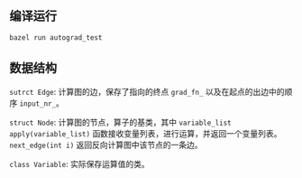 ## 编译运行

```bash
bazel run autograd_test
```

## 数据结构

`sutrct Edge`: 计算图的边，保存了指向的终点 `grad_fn_` 以及在起点的出边中的顺序 `input_nr_`。

`struct Node`: 计算图的节点，算子的基类，其中 `variable_list apply(variable_list)` 函数接收变量列表，进行运算，并返回一个变量列表。`next_edge(int i)` 返回反向计算图中该节点的一条边。

`class Variable`: 实际保存运算值的类。
